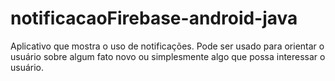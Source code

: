 # notificacaoFirebase-android-java
 Aplicativo que mostra o uso de notificações. Pode ser usado para orientar o usuário sobre algum fato novo ou simplesmente algo que possa interessar o usuário.
